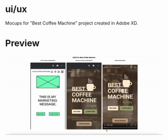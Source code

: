# ui/ux

Mocups for "Best Coffee Machine" project created in Adobe XD.

# Preview

![](./images/preview.gif)
